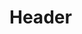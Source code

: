 <!-- TITLE: Touch Of Health -->
<!-- SUBTITLE: Restores an undead servant, healing between 253 and 475 hit points and curing them of diseases, poisons and curses. -->

# Header